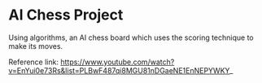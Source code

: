 # AI Chess Project

Using algorithms, an AI chess board which uses the scoring technique to make its moves.

Reference link: https://www.youtube.com/watch?v=EnYui0e73Rs&list=PLBwF487qi8MGU81nDGaeNE1EnNEPYWKY_
